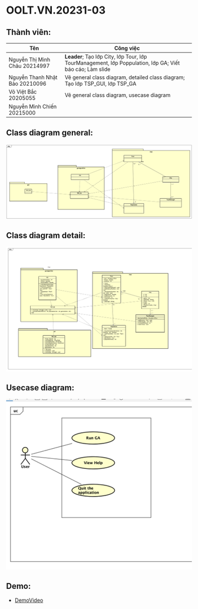 # OOLT.VN.20231-03

## Thành viên:

| Tên                            | Công việc                                                                                                |
| ------------------------------ | -------------------------------------------------------------------------------------------------------- |
| Nguyễn Thị Minh Châu 20214997  | **Leader**; Tạo lớp City, lớp Tour, lớp TourManagement, lớp Poppulation, lớp GA; Viết báo cáo; Làm slide |
| Nguyễn Thanh Nhật Bảo 20210096 | Vẽ general class diagram, detailed class diagram; Tạo lớp TSP_GUI, lớp TSP_GA                            |
| Võ Việt Bắc 20205055           | Vẽ general class diagram, usecase diagram                                                                |
| Nguyễn Minh Chiến 20215000     |                                                                                                          |

## Class diagram general:

![Alt text](GA_SOLVE_TSP/design/general_class_diagram.png)

## Class diagram detail:

![Alt text](GA_SOLVE_TSP/design/detail_class_diagram.png)

## Usecase diagram:

![Alt text](GA_SOLVE_TSP/design/usecase-diagram.png)

## Demo:

- [DemoVideo](https://drive.google.com/file/d/1PJ7OV42aqrlJNOiboWZhE5AdJ8_X2NgN/view?usp=drive_link][DemoVideo)
